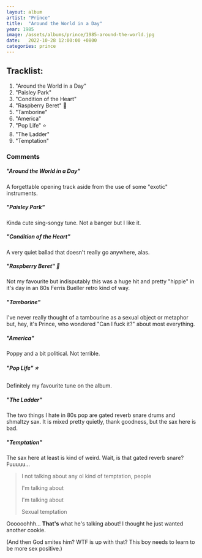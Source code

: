 ```yaml
---
layout: album
artist: "Prince"
title:  "Around the World in a Day"
year: 1985
image: /assets/albums/prince/1985-around-the-world.jpg
date:   2022-10-28 12:00:00 +0800
categories: prince
---
```


## Tracklist:

1.  "Around the World in a Day"
2.	"Paisley Park"
3.	"Condition of the Heart"
4.	"Raspberry Beret" 💎
5.	"Tamborine"
6.	"America"
7.	"Pop Life" ⭐️
8.	"The Ladder"
9.	"Temptation"

### Comments

##### "Around the World in a Day"

A forgettable opening track aside from the use of some "exotic" instruments.

##### "Paisley Park"

Kinda cute sing-songy tune. Not a banger but I like it.

##### "Condition of the Heart"

A very quiet ballad that doesn't really go anywhere, alas.

##### "Raspberry Beret" 💎

Not my favourite but indisputably this was a huge hit and pretty "hippie" in it's day in an 80s Ferris Bueller retro kind of way.

##### "Tamborine"

I've never really thought of a tambourine as a sexual object or metaphor but, hey, it's Prince, who wondered "Can I fuck it?" about most everything.

##### "America"

Poppy and a bit political. Not terrible.

##### "Pop Life" ⭐️

Definitely my favourite tune on the album.

##### "The Ladder"

The two things I hate in 80s pop are gated reverb snare drums and shmaltzy sax. It is mixed pretty quietly, thank goodness, but the sax here is bad.

##### "Temptation"

The sax here at least is kind of weird. Wait, is that gated reverb snare? Fuuuuu...

> I not talking about any ol kind of temptation, people
>
> I'm talking about
>
> I'm talking about
>
> Sexual temptation

Oooooohhh... __That's__ what he's talking about! I thought he just wanted another cookie.

(And then God smites him? WTF is up with that? This boy needs to learn to be more sex positive.)


